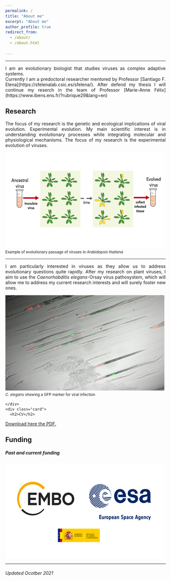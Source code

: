 ```yaml
---
permalink: /
title: "About me"
excerpt: "About me"
author_profile: true
redirect_from: 
  - /about/
  - /about.html

---
```

<div style="text-align:justify"> 
<hr/>
I am an evolutionary biologist that studies viruses as complex adaptive systems. 
<br/>
Currently I am a predoctoral researcher mentored by Professor [Santiago F. Elena](https://sfelenalab.csic.es/sfelena/). After defend my thesis I will continue my reserch in the team of Professor [Marie-Anne Félix](https://www.ibens.ens.fr/?rubrique29&lang=en) <br/>


<div class="row">
  <div class="leftcolumn">
    <div class="card">
      <h2>Research</h2>
      The focus of my research is the genetic and ecological implications of viral evolution. Experimental evolution. 
      My main scientific interest is in understanding evolutionary processes while integrating molecular and physiological mechanisms. The focus of my research is the experimental evolution of viruses.
      
<img src="/images/passage2.png" alt="hi" class="center" height="300" width="500"/> <br/>
<small>Example of evolutionary passage of viruses in <i>Arabidopsis thaliana</i></small>
      
<hr/>    
I am particularly interested in viruses as they allow us to address evolutionary questions quite rapidly. After my research on plant viruses, I aim to use the <i>Caenorhabditis elegans</i>-Orsay virus pathosystem, which will allow me to address my current research interests and will surely foster new ones. 

<img src="/images/worms_orv.png" alt="hi" class="center" height="300" width="500"/> <br/>
<small><i>C. elegans</i> showing a GFP marker for viral infection</small>

    </div>
    <div class="card">
      <h2>CV</h2>
<a href="https://github.com/GonzalezRvirus/RubenGonzalez.github.io/raw/master/_pages/CV.pdf" target="_blank">Download here the PDF.</a>
    </div>
    <div class="card">
      <h2>Funding</h2>
      <h5>Past and current funding</h5>
      <div class="row"> 

<img src="/images/funding.png" alt="hi" class="center" height="300" width="500"/> 
  
<hr/>
<div class="footer">
  <h6>Updated Ocotber 2021</h6>
</div>

